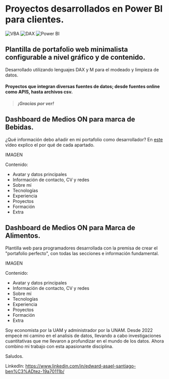 # Proyectos desarrollados en Power BI para clientes.
![VBA](https://img.shields.io/badge/VBA-blue?style=for-the-badge)
![DAX](https://img.shields.io/badge/DAX-blue?style=for-the-badge&logo=python&logoColor=white)
![Power BI](https://img.shields.io/badge/Power%20BI-orange?style=for-the-badge&logo=powerbi&logoColor=white)


## Plantilla de portafolio web minimalista configurable a nivel gráfico y de contenido.

Desarrollado utilizando lenguajes DAX y M para el modeado y limpieza de datos.

#### Proyectos que integran diversas fuentes de datos; desde fuentes online como APIS, hasta archivos csv. 
> ##### ¡Gracias por ver!

## Dashboard de Medios ON para marca de Bebidas.

¿Qué información debo añadir en mi portafolio como desarrollador? En [este](https://youtu.be/zFbTXe1yFGA) vídeo explico el por qué de cada apartado.

IMAGEN

Contenido:
* Avatar y datos principales
* Información de contacto, CV y redes
* Sobre mí
* Tecnologías
* Experiencia
* Proyectos
* Formación
* Extra


## Dashboard de Medios ON para Marca de Alimentos.

Plantilla web para programadores desarrollada con la premisa de crear el "portafolio perfecto", con todas las secciones e información fundamental.

IMAGEN

Contenido:
* Avatar y datos principales
* Información de contacto, CV y redes
* Sobre mí
* Tecnologías
* Experiencia
* Proyectos
* Formación
* Extra

Soy economista por la UAM y administrador por la UNAM. Desde 2022 empecè mi camino en el analisis de datos, llevando a cabo investigaciones cuantitativas que me llevaron a profundizar en el mundo de los datos. Ahora combino mi trabajo con esta apasionante disciplina.

Saludos.

LinkedIn: https://www.linkedin.com/in/edward-asael-santiago-ben%C3%ADtez-19a70111b/
